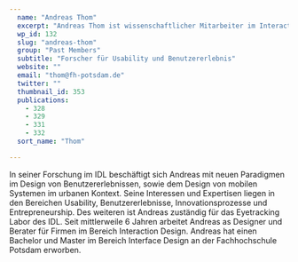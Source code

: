```yaml
---
  name: "Andreas Thom"
  excerpt: "Andreas Thom ist wissenschaftlicher Mitarbeiter im Interaction Design Lab der Fachhochschule Potsdam."
  wp_id: 132
  slug: "andreas-thom"
  group: "Past Members"
  subtitle: "Forscher für Usability und Benutzererlebnis"
  website: ""
  email: "thom@fh-potsdam.de"
  twitter: ""
  thumbnail_id: 353
  publications: 
    - 328
    - 329
    - 331
    - 332
  sort_name: "Thom"

---
```

In seiner Forschung im IDL beschäftigt sich Andreas mit neuen Paradigmen im Design von Benutzererlebnissen, sowie dem Design von mobilen Systemen im urbanen Kontext. Seine Interessen und Expertisen liegen in den Bereichen Usability, Benutzererlebnisse, Innovationsprozesse und Entrepreneurship. Des weiteren ist Andreas zuständig für das Eyetracking Labor des IDL. Seit mittlerweile 6 Jahren arbeitet Andreas as Designer und Berater für Firmen im Bereich Interaction Design. Andreas hat einen Bachelor und Master im Bereich Interface Design an der Fachhochschule Potsdam erworben.